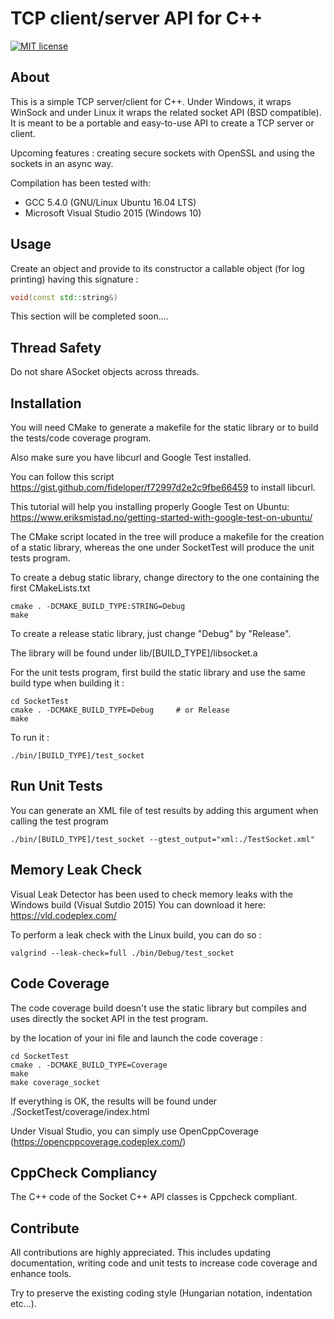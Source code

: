 ﻿# TCP client/server API for C++
[![MIT license](https://img.shields.io/badge/license-MIT-blue.svg)](http://opensource.org/licenses/MIT)


## About
This is a simple TCP server/client for C++. Under Windows, it wraps WinSock and under Linux it wraps 
the related socket API (BSD compatible).
It is meant to be a portable and easy-to-use API to create a TCP server or client.

Upcoming features : creating secure sockets with OpenSSL and using the sockets in an async way.

Compilation has been tested with:
- GCC 5.4.0 (GNU/Linux Ubuntu 16.04 LTS)
- Microsoft Visual Studio 2015 (Windows 10)

## Usage
Create an object and provide to its constructor a callable object (for log printing) having this signature :

```cpp
void(const std::string&)
```

This section will be completed soon....

## Thread Safety

Do not share ASocket objects across threads.

## Installation
You will need CMake to generate a makefile for the static library or to build the tests/code coverage 
program.

Also make sure you have libcurl and Google Test installed.

You can follow this script https://gist.github.com/fideloper/f72997d2e2c9fbe66459 to install libcurl.

This tutorial will help you installing properly Google Test on Ubuntu: https://www.eriksmistad.no/getting-started-with-google-test-on-ubuntu/

The CMake script located in the tree will produce a makefile for the creation of a static library,
whereas the one under SocketTest will produce the unit tests program.

To create a debug static library, change directory to the one containing the first CMakeLists.txt

```Shell
cmake . -DCMAKE_BUILD_TYPE:STRING=Debug
make
```

To create a release static library, just change "Debug" by "Release".

The library will be found under lib/[BUILD_TYPE]/libsocket.a

For the unit tests program, first build the static library and use the same build type when
building it :

```Shell
cd SocketTest
cmake . -DCMAKE_BUILD_TYPE=Debug     # or Release
make
```

To run it :
```Shell
./bin/[BUILD_TYPE]/test_socket
```

## Run Unit Tests

You can generate an XML file of test results by adding this argument when calling the test program

```Shell
./bin/[BUILD_TYPE]/test_socket --gtest_output="xml:./TestSocket.xml"
```

## Memory Leak Check

Visual Leak Detector has been used to check memory leaks with the Windows build (Visual Sutdio 2015)
You can download it here: https://vld.codeplex.com/

To perform a leak check with the Linux build, you can do so :

```Shell
valgrind --leak-check=full ./bin/Debug/test_socket
```

## Code Coverage

The code coverage build doesn't use the static library but compiles and uses directly the 
socket API in the test program.

by the location of your ini file and launch the code coverage :

```Shell
cd SocketTest
cmake . -DCMAKE_BUILD_TYPE=Coverage
make
make coverage_socket
```

If everything is OK, the results will be found under ./SocketTest/coverage/index.html

Under Visual Studio, you can simply use OpenCppCoverage (https://opencppcoverage.codeplex.com/)

## CppCheck Compliancy

The C++ code of the Socket C++ API classes is Cppcheck compliant.

## Contribute
All contributions are highly appreciated. This includes updating documentation, writing code and unit tests
to increase code coverage and enhance tools.

Try to preserve the existing coding style (Hungarian notation, indentation etc...).
